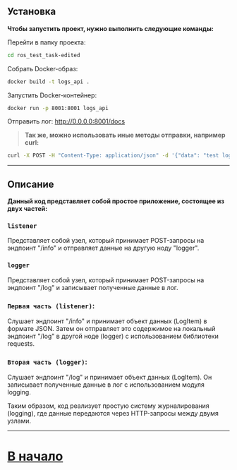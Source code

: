 ## Установка

**Чтобы запустить проект, нужно выполнить следующие команды:**  

Перейти в папку проекта:  
```bash
cd ros_test_task-edited
```
Собрать Docker-образ: 
```bash
docker build -t logs_api .
```
Запустить Docker-контейнер: 
```bash
docker run -p 8001:8001 logs_api
```
Отправить лог:
http://0.0.0.0:8001/docs

>**Так же, можно использовать иные методы отправки, например curl:**
```bash
curl -X POST -H "Content-Type: application/json" -d '{"data": "test log"}' http://localhost:8001/info
```

---

## Описание

**Данный код представляет собой простое приложение, состоящее из двух частей:**

### `listener` 
Представляет собой узел, который принимает POST-запросы на эндпоинт "/info" и отправляет данные на другую ноду "logger".

### `logger` 
Представляет собой узел, который принимает POST-запросы на эндпоинт "/log" и записывает полученные данные в лог.

### `Первая часть (listener)`:  
Слушает эндпоинт "/info" и принимает объект данных (LogItem) в формате JSON. Затем он отправляет это содержимое на локальный эндпоинт "/log" в другой ноде (logger) с использованием библиотеки requests.

### `Вторая часть (logger)`:  
Слушает эндпоинт "/log" и принимает объект данных (LogItem). Он записывает полученные данные в лог с использованием модуля logging.

Таким образом, код реализует простую систему журналирования (logging), где данные передаются через HTTP-запросы между двумя узлами.

---

# [В начало](https://github.com/fulliam/ros_logs_api)
